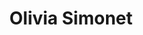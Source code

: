 ---
title: Olivia Simonet
last_name: Simonet
description: ""
portrait: /assets/images/members/alexis-benoit/portrait.jpg
portrait_alt: /assets/images/members/alexis-benoit/portrait-alt.jpg
expertise: — Développeuse en apprentissage
active: false
summary:
    list:
      - title: Métier
        content: Développeuse full-stack
    more_list:
        - title: Diplômes
          content: En cours de Bachelor Universitaire de Technologie Métiers du Multimédia et de l’Internet, Université Bordeaux Montaigne
          microtype: education
        - content: Master Histoire Médiévale, Université Bordeaux Montaigne
          microtype: education
        - content: Licence d'Histoire, Semestre 4 en Erasmus, Universidad de Alcalá, Alcalá de Henares
          microtype: education
        - content: Licence d'Histoire, Université Bordeaux Montaigne
          microtype: education
        - title: Formation
          content: Développer et coder des sites accessibles, Access42
          microtype: education
        - title: Certification
          content: Formation civique et citoyenne, Agence du Service Civique
          microtype: education
sections: 
    - title: Identité
      content: >
        24 ans, originaire de Périgueux, je vis à Bordeaux depuis un petit moment. Je suis encore à l'Université et mon alternance est mon premier vrai salaire, je suis très contente ! Bien sûr j'ai déjà travaillé en tant qu'étudiante, notamment au CROUS, pour accompagner des étudiantes et étudiants en difficulté, notamment pendant les confinements. C'était très intéressant sur le plan humain.

         
        J'ai d'abord passé un baccalauréat littéraire, bilingue français et espagnol. C'était une expérience très riche, ça m'a donné la possibilité d'étudier en Espagne. J'ai commencé une hypokhâgne en pensant avoir le temps de préparer le concours de Sciences Po. Bien entendu, je n'avais absolument pas le temps de le préparer correctement avec la charge de travail énorme, je me suis donc réorientée à l'Université, en Histoire. Je n'ai pas eu le concours, mais j'ai adoré étudier l'histoire, particulièrement l'histoire médiévale. C'est une période sur laquelle on entend beaucoup d'inexactitudes et que je trouve fascinante. Je crois que ça résonnait avec Assassin's Creed, auquel j'ai beaucoup joué sur PlayStation 3. 
         

        <blockquote>J'ai eu envie de debunker les préjugés sur le moyen-âge ! </blockquote>
         
         
        La place de la femme était beaucoup plus subtile que les clichés qu'on entend souvent sur les épouses soumises et le droit de cuissage. En fait j'ai failli m'appeler Hildegarde. Ça aurait été un peu difficile à porter, mais il faut croire qu'il y avait un sillon... J'ai aimé le fait de revenir aux traces, à la source primaire, et d'essayer d'abandonner son regard du XXI<sup>e</sup> siècle pour plonger dans le contexte de l'époque.
         
         
        En troisième année de licence, je suis allée à Alcalá de Henares, où se situe la seconde plus ancienne Université d'Espagne<sup><a href="#note-1">1</a></sup>, après Salamanque. Un endroit magnifique avec des bâtiments superbes, mais je me sentais seule, loin de mes proches. J'ai beaucoup pratiqué l'écriture participative, sur un forum littéraire. Ça a été ma première découverte du code, du Web, et de la formation MMI ! Ça m'a fait très envie mais j'avais le master à faire, et j'aime le goût des choses achevées. J'ai donc continué l'histoire pendant 2 ans, et obtenu mon diplôme avant de démarrer le Bachelor Universitaire de Technologie (BUT). Ça me paraissait la bonne chose à faire, mais le fait de réussir le Master avant de commencer le BUT m'a coûté ma bourse. Je ne regrette pas.


        J'avais un peu peur d'être une boomeuse, mais ça a été vraiment génial. J'ai beaucoup apprécié le décalage entre mes cinq années orientées sur la recherche et les ateliers pratiques orientés sur les compétences. J'ai passé un certain temps à me dire : "j'aimerais bien avoir ma note !", c'était un peu déroutant. Mais en fait ce n'est pas ça l'important : l'absence de notes permet de se concentrer sur l'amélioration de soi et favorise la sortie de la zone de confort. Les gens se jettent à l'eau, et ils ne l'auraient certainement pas fait autrement, notamment sur le développement. Le côté collectif était vraiment agréable, très différent de mon expérience à la Fac, qui était beaucoup plus individualiste. Entre la coopération, l'absence de repères quantitatifs et la curiosité, on apprend énormément.


        Je suis arrivée en MMI avec l'envie secrète de devenir dev full-stack, sans rien connaître du dev back. Et puis j'ai découvert cette partie du métier, et là j'ai eu très très peur. Je me suis dit que finalement, dev front, c'était bien. J'aime le rapport à la création et à l'art, les expériences interactives. J'ai très envie d'apprendre à faire ça bien, donc je suis très contente de pouvoir collaborer avec Alexis ! Je me suis un peu réconciliée avec le back, ça me fait moins peur, et c'est très stimulant de travailler sur la fonctionnalité, l'algorithmique et les chemins de pensée. Et c'est tellement agréable quand une erreur Ruby toute rouge disparaît de mon écran ! 
      notes:
        - title: Universidad de Alcalá
          url: https://www.uah.es
    - title: Fierté
      content: >
        Je suis très fière de mon mémoire. J'ai travaillé sur une correspondance diplomatique entre les sultans de Grenade, les Nasrides, et ceux de Fez, au Maroc. Les échanges s'étendent sur environ cinquante ans et constituent un corpus d'environ quatre cent pages, en espagnol. On y découvre toutes les manipulations diplomatiques qui ont pu inspirer le créateur de Game of Thrones, par exemple. Parmi un fourmillement de détails et de salutations sur plusieurs pages, on lit les relations subtiles entre catholiques et musulmans. C'était passionnant, j'aurais aimé avoir une année de plus pour travailler dessus. 


        J'ai beaucoup contribué, avec une amie, au forum *The Holiday Scam<sup><a href="#note-2">2</a></sup>*. Ça a été à la fois intéressant sur le plan de l'écriture, sur le plan du code et sur le plan de l'animation de communauté. J'ai pu faire évoluer le design en travaillant sur le code HTML et CSS, avec un système de templating. Nous créons l'univers, les personnages qui y vivent, avec leurs histoires et leurs relations, et pas mal d'humour. J'ai noué des liens avec des gens très chouettes que je vois IRL. La pandémie a été l'âge d'or des forums ! Ça m'a permis de faire des expériences d'écriture, par exemple l'usage de la deuxième personne, certaines personnes aiment, d'autres détestent.


        En travaillant sur Osuny, je découvre plein de choses que je ne soupçonnais même pas. L'accessibilité, les impératifs écologiques, il faut se poser les bonnes questions, et apporter de bonnes solutions. Le projet me donne une nouvelle vision du Web, plus large. J'ai commencé par une formation avec Access42 sur l'accessibilité Web, et j'ai réalisé que tout ce que j'avais codé jusqu'à maintenant n'était pas du tout accessible. Ensuite, j'ai fait l'audit RGAA du site de l'IUT Bordeaux Montaigne, et contribué au moteur d'analyse des contenus dans le back-office. Même si on est pas à 100%, on s'en approche de plus en plus ! En MMI on y est vraiment sensibilisés, avec *Chloé Beghin<sup><a href="#note-3">3</a></sup>* par exemple. Là, avec les audits et le nouveau thème AAA, c'est une plongée très concrète. Le code doit être à la fois simple, clair, lisible, avec un résultat très sobre et accessible. C'est un exercice subtil, ça me plaît beaucoup et je suis fière de contribuer, à mon niveau.
      notes:
        - title: The Holiday Scam
          url: https://the-holiday-scam.forumactif.com
        - title: Chloé Beghin 
          url: https://reseau.noesya.coop/personnes/chloe-beghin
    - title: Qualité
      content: >
        À une époque, j'aurais dit que la qualité, c'est quelque chose qui fonctionne, quelque chose de robuste, sur les appuis. J'ai grandi en faisant la course au 20/20 à l'école, à essayer d'être la major de promotion à tout prix. Mais je me suis soignée avec MMI, ça va mieux aujourd'hui. On perd la dimension compétitive pour rentrer dans du collaboratif, et il y a quelque chose de très positif, une énergie créatrice qui provient de toutes et tous. Aujourd'hui, je dirais qu'un travail bien fait, c'est un travail aligné avec mes valeurs, avec mon éthique personnelle et professionnelle, avec ma conscience. Du travail bien fait, c'est du travail dont on est fière.


        Je suis acharnée. Et je crois que c'est nécessaire, parce que c'est difficile de faire quelque chose d'aligné. Certaines personnes sont très vite fières de ce qu'elles produisent, ce n'est pas mon cas. J'ai de gros doutes, tout le temps. Il faut beaucoup insister pour atteindre un niveau élevé, il y a beaucoup de clés à trouver, d'outils à adopter, d'enjeux à comprendre, c'est beaucoup de temps et de curiosité. Dans l'Open Source, c'est une immense richesse, tout est partagé, il suffit de chercher.


        Je ne sais pas s'il y a un projet idéal pour moi. En tout cas, ce serait quelque chose qui me surprend et qui me sort de ma zone de confort pour me faire progresser, humainement et professionnellement. Quelque chose de très stimulant intellectuellement.
    - title: Curiosité
      content: >
        J'adore le jeu de rôle ! Ça rejoint le goût de l'écriture. Je fais avec autant de plaisir des campagnes en dix parties, et des histoires très courtes, en une heure, presque comme un exercice de style. C'est un équilibre subtil entre l'espace de liberté ludique et les enjeux de narration, j'aimerais arriver un jour à être maîtresse de jeu.
        
        
        Et je fais de l'avion depuis toute petite, avec mon père qui a une licence de pilote. Là aussi, gros problème de conscience écologique, je sais que je ne devrais pas, mais j'aime beaucoup ça. J'aimerais beaucoup faire du planneur, ça doit être fantastique.


        J'ai beaucoup aimé l'école, mais c'était dur de voir le traitement subi par ma petite sœur à qui on reprochait de ne pas être une Olivia bis. Je trouve ça inhumain, c'est un comportement monstrueux qui ignore complètement l'enfant. Mon père est prof, c'est un milieu dans lequel j'ai grandi. Tout n'est pas à jeter, bien sûr, mais ça manque souvent de pédagogie. J'aime l'école, j'adore apprendre, mais il faudrait que tous les enfants puissent trouver leur place, qu'ils aiment l'école ou pas. 
        
        
        J'aime énormément lire, c'est une des choses qui m'ont plu en histoire, le mélange de cours magistraux et de recherche en bibliothèque. La prise de note n'était pas très simple au début, surtout en Espagne. Mais j'aime aussi beaucoup l'apprentissage par la pratique ! Il y a plus de dialogue, plus d'échange, beaucoup d'entraide. Les personnes qui ont beaucoup d'aisance dans un domaine aident les autres, et partagent toutes leurs connaissances. Entre ces deux approches, je crois que je n'ai pas de préférence : j'aime autant les deux manières d'apprendre !


        Je n'ai pas une grande estime pour mon parcours autodidacte. Pourtant, c'est très satisfaisant d'apprendre par soi-même, de partir de rien, de progresser et d'arriver à faire ce que tu voulais faire au départ.
    - title: noesya
      content: >
        C'est d'abord une équipe, des gens que j'ai rencontrés. Et puis après j'ai mieux compris le concept, l'idée de poser des questions nécessaires : quel poids est souhaitable pour les sites ? Quel bilan carbone pour le numérique ? Quelle exemplarité du service public ? Et les solutions apportées sont élégantes : l'outil de diagnostic en source ouverte, ou le projet Osuny, ça permet à des entités essentielles d'apporter des solutions efficaces. Noesya participe au Web de demain, ça me donne des raisons d'être optimistes. Demain, tout le monde se posera les questions que noesya se pose aujourd'hui. C'est une quête collective de sens et une responsabilisation individuelle de toutes les personnes qui font le numérique.


        C'est ma première entreprise "pour de vrai", et c'est une coopérative : j'adore. L'horizontalité dans la prise de décision, le partage des responsabilités, cette façon de faire l'entreprise à plusieurs, j'aime énormément. C'est aussi un niveau d'exigence élevé, et une source riche d'apprentissages : d'un côté c'est flatteur, de l'autre ça fait un peu peur... mais le projet est tellement stimulant ! C'est mon premier pas, et il est aligné à bien des niveaux.
---